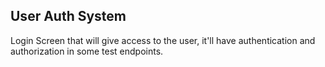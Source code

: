 ## User Auth System

Login Screen that will give access to the user, it'll have authentication and authorization in some test endpoints.